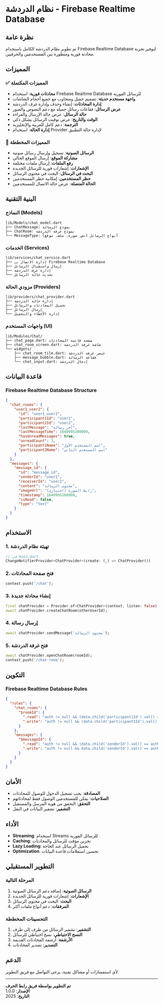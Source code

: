 # نظام الدردشة - Firebase Realtime Database

## نظرة عامة

تم تطوير نظام الدردشة الكامل باستخدام Firebase Realtime Database لتوفير تجربة محادثة فورية ومتطورة بين المستخدمين والحرفيين.

## المميزات

### ✅ المميزات المكتملة
- **محادثات فورية**: استخدام Firebase Realtime Database للرسائل الفورية
- **واجهة مستخدم حديثة**: تصميم جميل ومتجاوب مع جميع أحجام الشاشات
- **إدارة المحادثات**: إنشاء وحذف وإدارة غرف الدردشة
- **عرض الرسائل**: فقاعات رسائل جميلة مع دعم النصوص والصور
- **حالة الرسائل**: عرض حالة الإرسال والقراءة
- **الوقت والتاريخ**: عرض توقيت الرسائل بشكل ذكي
- **الترجمة**: دعم كامل للعربية والإنجليزية
- **إدارة الحالة**: استخدام Provider لإدارة حالة التطبيق

### 🔄 المميزات المخططة
- **الرسائل الصوتية**: تسجيل وإرسال رسائل صوتية
- **مشاركة الموقع**: إرسال الموقع الحالي
- **رفع الملفات**: إرسال ملفات مختلفة
- **الإشعارات**: إشعارات فورية للرسائل الجديدة
- **البحث في الرسائل**: البحث في محتوى الرسائل
- **حظر المستخدمين**: إمكانية حظر المستخدمين
- **الحالة المتصلة**: عرض حالة الاتصال للمستخدمين

## البنية التقنية

### النماذج (Models)
```
lib/Models/chat_model.dart
├── ChatMessage: نموذج الرسالة
├── ChatRoom: نموذج غرفة الدردشة
└── MessageType: أنواع الرسائل (نص، صورة، ملف، موقع)
```

### الخدمات (Services)
```
lib/services/chat_service.dart
├── إدارة الاتصال بـ Firebase Realtime Database
├── إرسال واستقبال الرسائل
├── إدارة غرف الدردشة
└── تحديث حالة الرسائل
```

### مزودي الحالة (Providers)
```
lib/providers/chat_provider.dart
├── إدارة حالة الدردشة
├── تحميل المحادثات والرسائل
├── إرسال الرسائل
└── إدارة الأخطاء والتحميل
```

### واجهات المستخدم (UI)
```
lib/Modules/Chat/
├── chat_page.dart: صفحة قائمة المحادثات
├── chat_room_screen.dart: شاشة غرفة الدردشة
└── widgets/
    ├── chat_room_tile.dart: عنصر غرفة الدردشة
    ├── message_bubble.dart: فقاعة الرسالة
    └── chat_input.dart: إدخال الدردشة
```

## قاعدة البيانات

### Firebase Realtime Database Structure
```json
{
  "chat_rooms": {
    "user1_user2": {
      "id": "user1_user2",
      "participant1Id": "user1",
      "participant2Id": "user2",
      "lastMessage": "آخر رسالة",
      "lastMessageTime": 1640995200000,
      "hasUnreadMessages": true,
      "unreadCount": 3,
      "participant1Name": "اسم المستخدم الأول",
      "participant2Name": "اسم المستخدم الثاني"
    }
  },
  "messages": {
    "message_id": {
      "id": "message_id",
      "senderId": "user1",
      "receiverId": "user2",
      "content": "محتوى الرسالة",
      "imageUrl": "رابط الصورة (اختياري)",
      "timestamp": 1640995200000,
      "isRead": false,
      "type": "text"
    }
  }
}
```

## الاستخدام

### 1. تهيئة نظام الدردشة
```dart
// في main.dart
ChangeNotifierProvider<ChatProvider>(create: (_) => ChatProvider())
```

### 2. فتح صفحة المحادثات
```dart
context.push('/chat');
```

### 3. إنشاء محادثة جديدة
```dart
final chatProvider = Provider.of<ChatProvider>(context, listen: false);
await chatProvider.createChatRoom(otherUserId);
```

### 4. إرسال رسالة
```dart
await chatProvider.sendMessage('محتوى الرسالة');
```

### 5. فتح غرفة الدردشة
```dart
await chatProvider.openChatRoom(roomId);
context.push('/chat-room');
```

## التكوين

### Firebase Realtime Database Rules
```json
{
  "rules": {
    "chat_rooms": {
      "$roomId": {
        ".read": "auth != null && (data.child('participant1Id').val() == auth.uid || data.child('participant2Id').val() == auth.uid)",
        ".write": "auth != null && (data.child('participant1Id').val() == auth.uid || data.child('participant2Id').val() == auth.uid)"
      }
    },
    "messages": {
      "$messageId": {
        ".read": "auth != null && (data.child('senderId').val() == auth.uid || data.child('receiverId').val() == auth.uid)",
        ".write": "auth != null && data.child('senderId').val() == auth.uid"
      }
    }
  }
}
```

## الأمان

- **المصادقة**: يجب تسجيل الدخول للوصول للمحادثات
- **الصلاحيات**: يمكن للمستخدمين الوصول فقط لمحادثاتهم
- **التحقق**: التحقق من هوية المرسل والمستقبل
- **التشفير**: تشفير البيانات في النقل

## الأداء

- **Streaming**: استخدام Streams للرسائل الفورية
- **Caching**: تخزين مؤقت للرسائل والمحادثات
- **Lazy Loading**: تحميل الرسائل عند الحاجة
- **Optimization**: تحسين استعلامات قاعدة البيانات

## التطوير المستقبلي

### المرحلة التالية
1. **الرسائل الصوتية**: إضافة دعم الرسائل الصوتية
2. **الإشعارات**: إشعارات فورية للرسائل الجديدة
3. **البحث**: البحث في محتوى الرسائل
4. **المرفقات**: دعم أنواع ملفات أكثر

### التحسينات المخططة
1. **التشفير**: تشفير الرسائل من طرف إلى طرف
2. **النسخ الاحتياطي**: نسخ احتياطي للرسائل
3. **الأرشفة**: أرشفة المحادثات القديمة
4. **التصدير**: تصدير المحادثات

## الدعم

لأي استفسارات أو مشاكل تقنية، يرجى التواصل مع فريق التطوير.

---

**تم التطوير بواسطة فريق رابط الحرف**  
**الإصدار**: 1.0.0  
**التاريخ**: 2025 